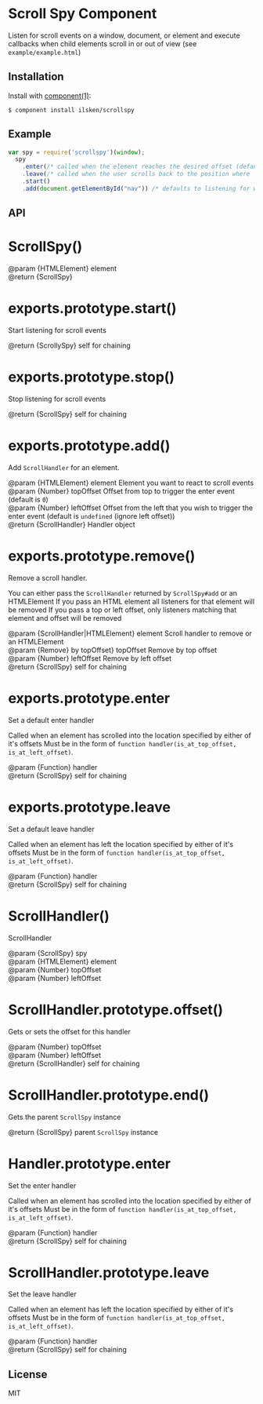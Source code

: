 # Scroll Spy Component

  Listen for scroll events on a window, document, or element and execute callbacks when child elements scroll in or out of view (see `example/example.html`)

## Installation

  Install with [component(1)](http://component.io):

    $ component install ilsken/scrollspy

## Example
```javascript
var spy = require('scrollspy')(window);
  spy
    .enter(/* called when the element reaches the desired offset (default is the top of the page) */)
    .leave(/* called when the user scrolls back to the position where `enter` was called */ )
    .start() 
    .add(document.getElementById("nav")) /* defaults to listening for when the element is at the top of the page (topOffset: 0)*/
```
## API

# ScrollSpy()

@param {HTMLElement} element    
@return {ScrollSpy}     

# exports.prototype.start()

Start listening for scroll events

@return {ScrollySpy}  self for chaining   

# exports.prototype.stop()

Stop listening for scroll events

@return {ScrollSpy}  self for chaining   

# exports.prototype.add()

Add `ScrollHandler` for an element.

@param {HTMLElement} element Element you want to react to scroll events   
@param {Number} topOffset Offset from top to trigger the enter event (default is `0`)   
@param {Number} leftOffset Offset from the left that you wish to trigger the enter event (default is `undefined` (ignore left offset))   
@return {ScrollHandler}  Handler object   

# exports.prototype.remove()

Remove a scroll handler.

You can either pass the `ScrollHandler` returned by `ScrollSpy#add` or an HTMLElement
If you pass an HTML element all listeners for that element will be removed
If you pass a top or left offset, only listeners matching that element and offset will be removed

@param {ScrollHandler|HTMLElement} element Scroll handler to remove or an HTMLElement   
@param {Remove} by topOffset} topOffset Remove by top offset   
@param {Number} leftOffset Remove by left offset   
@return {ScrollSpy}  self for chaining   

# exports.prototype.enter

Set a default enter handler

Called when an element has scrolled into the location specified by either of it's offsets
Must be in the form of `function handler(is_at_top_offset, is_at_left_offset)`. 

@param {Function} handler    
@return {ScrollSpy}  self for chaining   

# exports.prototype.leave

Set a default leave handler

Called when an element has left the location specified by either of it's offsets
Must be in the form of `function handler(is_at_top_offset, is_at_left_offset)`. 

@param {Function} handler    
@return {ScrollSpy}  self for chaining   

# ScrollHandler()

ScrollHandler

@param {ScrollSpy} spy    
@param {HTMLElement} element    
@param {Number} topOffset    
@param {Number} leftOffset    

# ScrollHandler.prototype.offset()

Gets or sets the offset for this handler

@param {Number} topOffset    
@param {Number} leftOffset    
@return {ScrollHandler}  self for chaining   

# ScrollHandler.prototype.end()

Gets the parent `ScrollSpy` instance

@return {ScrollSpy}  parent `ScrollSpy` instance   

# Handler.prototype.enter

Set the enter handler

Called when an element has scrolled into the location specified by either of it's offsets
Must be in the form of `function handler(is_at_top_offset, is_at_left_offset)`. 

@param {Function} handler    
@return {ScrollSpy}  self for chaining   

# ScrollHandler.prototype.leave

Set the leave handler

Called when an element has left the location specified by either of it's offsets
Must be in the form of `function handler(is_at_top_offset, is_at_left_offset)`. 

@param {Function} handler    
@return {ScrollSpy}  self for chaining   


## License

  MIT
